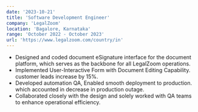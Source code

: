```yaml
---
date: '2023-10-21'
title: 'Software Development Engineer'
company: 'LegalZoom'
location: 'Bagalore, Karnataka'
range: 'October 2022 - October 2023'
url: 'https://www.legalzoom.com/country/in'
---
```


- Designed and coded document eSignature interface for the document platform, which serves as the backbone for all LegalZoom operations.
- Implemented User-Interactive Form with Document Editing Capability. customer leads increase by 15%.
- Developed automation QA, Enabled smooth deployment to production. which accounted in decrease in production outage.
- Collaborated closely with the design and solely worked with QA teams to enhance operational efficiency.
